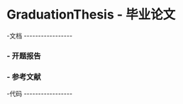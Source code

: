 GraduationThesis - 毕业论文
================
<!DOCTYPE HTML>
<HTML>
	-文档
-----------------
		<h3>- 开题报告</h3>
		<h3>- 参考文献</h3>
	-代码
-----------------
</HTML>
